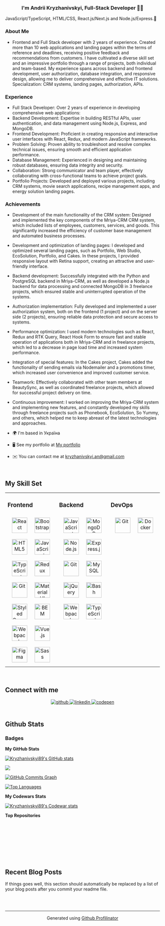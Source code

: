 ### <div align="center">I'm Andrii Kryzhanivskyi, Full-Stack Developer 👨‍💻

JavaScript/TypeScript, HTML/CSS, React.js/Next.js and Node.js/Express.🚀</div>

### About Me

- Frontend and Full Stack developer with 2 years of experience. Created more than 10 web applications and landing pages within the terms of reference and deadlines, receiving positive feedback and recommendations from customers. I have cultivated a diverse skill set and an impressive portfolio through a range of projects, both individual and team-based. My experience spans across backend and frontend development, user authorization, database integration, and responsive design, allowing me to deliver comprehensive and effective IT solutions. Specialization: CRM systems, landing pages, authorization, APIs.

### Experience

- Full Stack Developer: Over 2 years of experience in developing comprehensive web applications:
- Backend Development: Expertise in building RESTful APIs, user authentication, and data management using Node.js, Express, and MongoDB.
- Frontend Development: Proficient in creating responsive and interactive user interfaces with React, Redux, and modern JavaScript frameworks.
- Problem Solving: Proven ability to troubleshoot and resolve complex technical issues, ensuring smooth and efficient application performance.
- Database Management: Experienced in designing and maintaining robust databases, ensuring data integrity and security.
- Collaboration: Strong communicator and team player, effectively collaborating with cross-functional teams to achieve project goals.
- Portfolio Projects: Developed and deployed various projects, including CRM systems, movie search applications, recipe management apps, and energy solution landing pages.

### Achievements

- Development of the main functionality of the CRM system: Designed and implemented the key components of the Mriya-CRM CRM system, which included lists of employees, customers, services, and goods. This significantly increased the efficiency of customer base management and automated business processes.
- Development and optimization of landing pages: I developed and optimized several landing pages, such as Portfolio, Web Studio, EcoSolution, Portfolio, and Cakes. In these projects, I provided responsive layout with Retina support, creating an attractive and user-friendly interface.
- Backend development: Successfully integrated with the Python and PostgreSQL backend in Mriya-CRM, as well as developed a Node.js backend for data processing and connected MongoDB in 3 freelance projects, which ensured stable and uninterrupted operation of the systems.
- Authorization implementation: Fully developed and implemented a user authorization system, both on the frontend (1 project) and on the server side (2 projects), ensuring reliable data protection and secure access to systems.
- Performance optimization: I used modern technologies such as React, Redux and RTK Query, React Hook Form to ensure fast and stable operation of applications both in Mriya-CRM and in freelance projects, which led to a decrease in page load time and increased system performance.
- Integration of special features: In the Cakes project, Cakes added the functionality of sending emails via Nodemailer and a promotions timer, which increased user convenience and improved customer service.
- Teamwork: Effectively collaborated with other team members at BeautySync, as well as coordinated freelance projects, which allowed for successful project delivery on time.
- Continuous improvement: I worked on improving the Mriya-CRM system and implementing new features, and constantly developed my skills through freelance projects such as Phonebook, EcoSolution, So Yummy, and others, which helped me to keep abreast of the latest technologies and approaches.

- 🌍 I'm based in Україна
- 🖥️ See my portfolio at [My portfolio](http://kryzhanivskyi89.github.io/portfolio/)
- ✉️ You can contact me at [kryzhanivskyi.an@gmail.com](mailto:kryzhanivskyi.an@gmail.com)

<br/>

## My Skill Set

<table><tr><td valign="top" width="33%">

### Frontend

<div align="center">  
<a href="https://reactjs.org/" target="_blank"><img style="margin: 10px" src="https://profilinator.rishav.dev/skills-assets/react-original-wordmark.svg" alt="React" height="50" /></a>  
<a href="https://getbootstrap.com/docs/3.4/javascript/" target="_blank"><img style="margin: 10px" src="https://profilinator.rishav.dev/skills-assets/bootstrap-plain.svg" alt="Bootstrap" height="50" /></a>  
<a href="https://en.wikipedia.org/wiki/HTML5" target="_blank"><img style="margin: 10px" src="https://profilinator.rishav.dev/skills-assets/html5-original-wordmark.svg" alt="HTML5" height="50" /></a>  
<a href="https://www.javascript.com/" target="_blank"><img style="margin: 10px" src="https://profilinator.rishav.dev/skills-assets/javascript-original.svg" alt="JavaScript" height="50" /></a>  
<a href="https://www.typescriptlang.org/" target="_blank"><img style="margin: 10px" src="https://profilinator.rishav.dev/skills-assets/typescript-original.svg" alt="TypeScript" height="50" /></a>  
<a href="https://redux.js.org/" target="_blank"><img style="margin: 10px" src="https://profilinator.rishav.dev/skills-assets/redux-original.svg" alt="Redux" height="50" /></a>  
<a href="https://github.com/" target="_blank"><img style="margin: 10px" src="https://profilinator.rishav.dev/skills-assets/git-scm-icon.svg" alt="Git" height="50" /></a>  
<a href="https://mui.com/" target="_blank"><img style="margin: 10px" src="https://profilinator.rishav.dev/skills-assets/mui.png" alt="Material UI" height="50" /></a>  
<a href="https://styled-components.com/" target="_blank"><img style="margin: 10px" src="https://profilinator.rishav.dev/skills-assets/styled-components.png" alt="Styled Components" height="50" /></a>  
<a href="http://getbem.com/" target="_blank"><img style="margin: 10px" src="https://profilinator.rishav.dev/skills-assets/bem.svg" alt="BEM" height="50" /></a>  
<a href="https://webpack.js.org/" target="_blank"><img style="margin: 10px" src="https://profilinator.rishav.dev/skills-assets/webpack-original.svg" alt="Webpack" height="50" /></a>  
<a href="https://vuejs.org/" target="_blank"><img style="margin: 10px" src="https://profilinator.rishav.dev/skills-assets/vuejs-original-wordmark.svg" alt="Vue.js" height="50" /></a>  
<a href="https://www.figma.com/" target="_blank"><img style="margin: 10px" src="https://profilinator.rishav.dev/skills-assets/figma-icon.svg" alt="Figma" height="50" /></a>  
<a href="https://sass-lang.com/" target="_blank"><img style="margin: 10px" src="https://profilinator.rishav.dev/skills-assets/sass-original.svg" alt="Sass" height="50" /></a>  
</div>

</td><td valign="top" width="33%">

### Backend

<div align="center">  
<a href="https://www.javascript.com/" target="_blank"><img style="margin: 10px" src="https://profilinator.rishav.dev/skills-assets/javascript-original.svg" alt="JavaScript" height="50" /></a>  
<a href="https://www.mongodb.com/" target="_blank"><img style="margin: 10px" src="https://profilinator.rishav.dev/skills-assets/mongodb-original-wordmark.svg" alt="MongoDB" height="50" /></a>  
<a href="https://nodejs.org/" target="_blank"><img style="margin: 10px" src="https://profilinator.rishav.dev/skills-assets/nodejs-original-wordmark.svg" alt="Node.js" height="50" /></a>  
<a href="https://expressjs.com/" target="_blank"><img style="margin: 10px" src="https://profilinator.rishav.dev/skills-assets/express-original-wordmark.svg" alt="Express.js" height="50" /></a>  
<a href="https://github.com/" target="_blank"><img style="margin: 10px" src="https://profilinator.rishav.dev/skills-assets/git-scm-icon.svg" alt="Git" height="50" /></a>  
<a href="https://www.mysql.com/" target="_blank"><img style="margin: 10px" src="https://profilinator.rishav.dev/skills-assets/mysql-original-wordmark.svg" alt="MySQL" height="50" /></a>  
<a href="https://jquery.com/" target="_blank"><img style="margin: 10px" src="https://profilinator.rishav.dev/skills-assets/jquery.png" alt="jQuery" height="50" /></a>  
<a href="https://www.gnu.org/software/bash/" target="_blank"><img style="margin: 10px" src="https://profilinator.rishav.dev/skills-assets/gnu_bash-icon.svg" alt="Bash" height="50" /></a>  
<a href="https://webpack.js.org/" target="_blank"><img style="margin: 10px" src="https://profilinator.rishav.dev/skills-assets/webpack-original.svg" alt="Webpack" height="50" /></a>  
<a href="https://www.typescriptlang.org/" target="_blank"><img style="margin: 10px" src="https://profilinator.rishav.dev/skills-assets/typescript-original.svg" alt="TypeScript" height="50" /></a>  
</div>

</td><td valign="top" width="33%">

### DevOps

<div align="center">  
<a href="https://github.com/" target="_blank"><img style="margin: 10px" src="https://profilinator.rishav.dev/skills-assets/git-scm-icon.svg" alt="Git" height="50" /></a>  
<a href="https://www.docker.com/" target="_blank"><img style="margin: 10px" src="https://profilinator.rishav.dev/skills-assets/docker-original-wordmark.svg" alt="Docker" height="50" /></a>  
</div>

</td></tr></table>

<br/>

## Connect with me

<div align="center">
<a href="https://github.com/https://github.com/Kryzhanivskyi89" target="_blank">
<img src=https://img.shields.io/badge/github-%2324292e.svg?&style=for-the-badge&logo=github&logoColor=white alt=github style="margin-bottom: 5px;" />
</a>
<a href="https://linkedin.com/in/http://www.linkedin.com/in/andrii-kryzhanivskyi" target="_blank">
<img src=https://img.shields.io/badge/linkedin-%231E77B5.svg?&style=for-the-badge&logo=linkedin&logoColor=white alt=linkedin style="margin-bottom: 5px;" />
</a>
<a href="https://codepen.com/@Andrew-506" target="_blank">
<img src=https://img.shields.io/badge/codepen-%23131417.svg?&style=for-the-badge&logo=codepen&logoColor=white alt=codepen style="margin-bottom: 5px;" />
</a>  
</div>

<br/>

## Github Stats

### Badges

<b>My GitHub Stats</b>

<a href="http://www.github.com/Kryzhanivskyi89"><img src="https://github-readme-stats.vercel.app/api?username=Kryzhanivskyi89&show_icons=true&hide=&count_private=true&title_color=0891b2&text_color=ffffff&icon_color=0891b2&bg_color=000000&hide_border=true&show_icons=true" alt="Kryzhanivskyi89's GitHub stats" /></a>

<a href="http://www.github.com/Kryzhanivskyi89"><img src="https://github-readme-streak-stats.herokuapp.com/?user=Kryzhanivskyi89&stroke=ffffff&background=000000&ring=0891b2&fire=0891b2&currStreakNum=ffffff&currStreakLabel=0891b2&sideNums=ffffff&sideLabels=ffffff&dates=ffffff&hide_border=true" /></a>

<a href="http://www.github.com/Kryzhanivskyi89"><img src="https://github-readme-activity-graph.cyclic.app/graph?username=Kryzhanivskyi89&bg_color=000000&color=ffffff&line=0891b2&point=ffffff&area_color=000000&area=true&hide_border=true&custom_title=GitHub%20Commits%20Graph" alt="GitHub Commits Graph" /></a>

<a href="https://github.com/Kryzhanivskyi89" align="left"><img src="https://github-readme-stats.vercel.app/api/top-langs/?username=Kryzhanivskyi89&langs_count=10&title_color=0891b2&text_color=ffffff&icon_color=0891b2&bg_color=000000&hide_border=true&locale=en&custom_title=Top%20%Languages" alt="Top Languages" /></a>

<b>My Codewars Stats</b>

<a href="http://www.github.com/Kryzhanivskyi89"><img src="https://www.codewars.com/users/Kryzhanivskyi89/badges/large" alt="Kryzhanivskyi89's Codewar stats" /></a>

<b>Top Repositories</b>

<div width="100%" align="center"></div><br /><br /><br /><br /><br /><br /><br />

## Recent Blog Posts

<!-- BLOG-POST-LIST:START -->

If things goes well, this section should automatically be replaced by a list of your blog posts after you commit your readme file.

<!-- BLOG-POST-LIST:END -->

<br/>

<br/>

---

<div align="center">Generated using <a href="https://profilinator.rishav.dev/" target="_blank">Github Profilinator</a></div>
